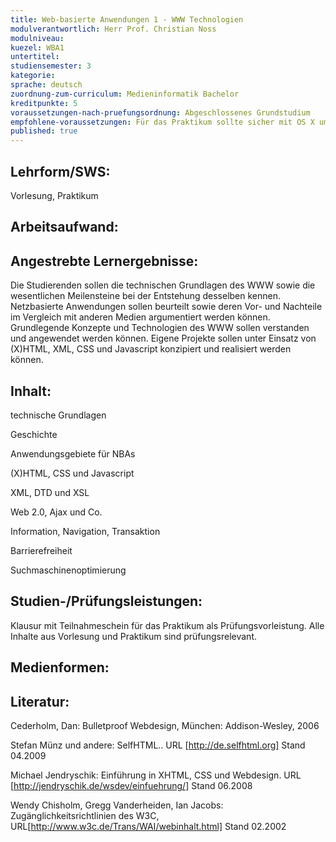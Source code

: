 ```yaml
---
title: Web-basierte Anwendungen 1 - WWW Technologien
modulverantwortlich: Herr Prof. Christian Noss
modulniveau:
kuezel: WBA1
untertitel:
studiensemester: 3
kategorie:
sprache: deutsch
zuordnung-zum-curriculum: Medieninformatik Bachelor
kreditpunkte: 5
voraussetzungen-nach-pruefungsordnung: Abgeschlossenes Grundstudium
empfohlene-voraussetzungen: Für das Praktikum sollte sicher mit OS X umgegangen werden können. Ein eigener Account auf der advm1 sollte vorhanden sein.
published: true
---
```


## Lehrform/SWS:
Vorlesung, Praktikum

## Arbeitsaufwand:

## Angestrebte Lernergebnisse:
Die Studierenden sollen die technischen Grundlagen des WWW sowie die wesentlichen Meilensteine bei der Entstehung desselben kennen. Netzbasierte Anwendungen sollen beurteilt sowie deren Vor- und Nachteile im Vergleich mit anderen Medien argumentiert werden können. Grundlegende Konzepte und Technologien des WWW sollen verstanden und angewendet werden können. Eigene Projekte sollen unter Einsatz von (X)HTML, XML, CSS und Javascript konzipiert und realisiert werden können.

## Inhalt:
technische Grundlagen

Geschichte

Anwendungsgebiete für NBAs

(X)HTML, CSS und Javascript

XML, DTD und XSL

Web 2.0, Ajax und Co.

Information, Navigation, Transaktion

Barrierefreiheit

Suchmaschinenoptimierung

## Studien-/Prüfungsleistungen:
Klausur mit Teilnahmeschein für das Praktikum als Prüfungsvorleistung. Alle Inhalte aus Vorlesung und Praktikum sind prüfungsrelevant.

## Medienformen:


## Literatur:
Cederholm, Dan: Bulletproof Webdesign, München: Addison-Wesley, 2006



Stefan Münz und andere: SelfHTML.. URL [http://de.selfhtml.org] Stand 04.2009



Michael Jendryschik: Einführung in XHTML, CSS und Webdesign. URL [http://jendryschik.de/wsdev/einfuehrung/] Stand 06.2008



Wendy Chisholm, Gregg Vanderheiden, Ian Jacobs: Zugänglichkeitsrichtlinien des W3C, URL[http://www.w3c.de/Trans/WAI/webinhalt.html] Stand 02.2002

